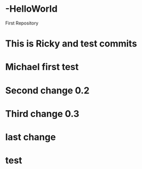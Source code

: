 # -HelloWorld
First Repository
# This is Ricky and test commits
# Michael first test
# Second change 0.2
# Third change 0.3
# last change
# test
